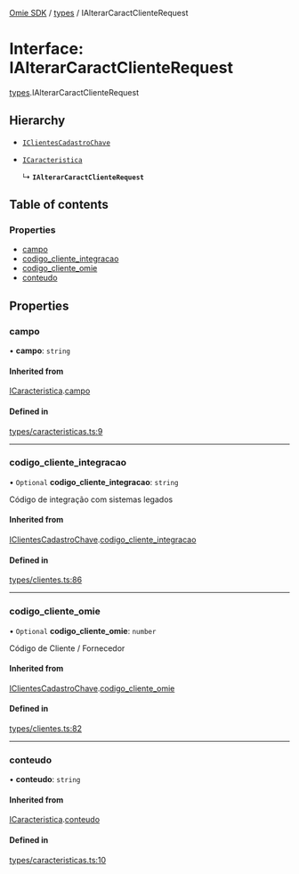 [Omie SDK](../README.md) / [types](../modules/types.md) / IAlterarCaractClienteRequest

# Interface: IAlterarCaractClienteRequest

[types](../modules/types.md).IAlterarCaractClienteRequest

## Hierarchy

- [`IClientesCadastroChave`](types.IClientesCadastroChave.md)

- [`ICaracteristica`](types.ICaracteristica.md)

  ↳ **`IAlterarCaractClienteRequest`**

## Table of contents

### Properties

- [campo](types.IAlterarCaractClienteRequest.md#campo)
- [codigo\_cliente\_integracao](types.IAlterarCaractClienteRequest.md#codigo_cliente_integracao)
- [codigo\_cliente\_omie](types.IAlterarCaractClienteRequest.md#codigo_cliente_omie)
- [conteudo](types.IAlterarCaractClienteRequest.md#conteudo)

## Properties

### campo

• **campo**: `string`

#### Inherited from

[ICaracteristica](types.ICaracteristica.md).[campo](types.ICaracteristica.md#campo)

#### Defined in

[types/caracteristicas.ts:9](https://github.com/lucas-bogos/omie-sdk/blob/f0ca102/src/types/caracteristicas.ts#L9)

___

### codigo\_cliente\_integracao

• `Optional` **codigo\_cliente\_integracao**: `string`

Código de integração com sistemas legados

#### Inherited from

[IClientesCadastroChave](types.IClientesCadastroChave.md).[codigo_cliente_integracao](types.IClientesCadastroChave.md#codigo_cliente_integracao)

#### Defined in

[types/clientes.ts:86](https://github.com/lucas-bogos/omie-sdk/blob/f0ca102/src/types/clientes.ts#L86)

___

### codigo\_cliente\_omie

• `Optional` **codigo\_cliente\_omie**: `number`

Código de Cliente / Fornecedor

#### Inherited from

[IClientesCadastroChave](types.IClientesCadastroChave.md).[codigo_cliente_omie](types.IClientesCadastroChave.md#codigo_cliente_omie)

#### Defined in

[types/clientes.ts:82](https://github.com/lucas-bogos/omie-sdk/blob/f0ca102/src/types/clientes.ts#L82)

___

### conteudo

• **conteudo**: `string`

#### Inherited from

[ICaracteristica](types.ICaracteristica.md).[conteudo](types.ICaracteristica.md#conteudo)

#### Defined in

[types/caracteristicas.ts:10](https://github.com/lucas-bogos/omie-sdk/blob/f0ca102/src/types/caracteristicas.ts#L10)
